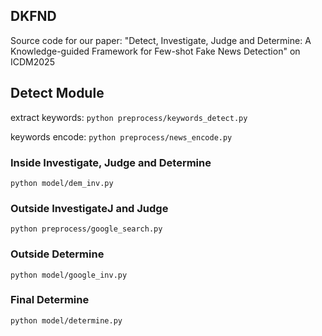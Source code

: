 ## DKFND

Source code for our paper: "Detect, Investigate, Judge and Determine: A Knowledge-guided Framework for Few-shot Fake News Detection" on ICDM2025

## Detect Module
extract keywords:
`python preprocess/keywords_detect.py`

keywords encode: 
`python preprocess/news_encode.py`

### Inside Investigate, Judge and Determine
`python model/dem_inv.py `

### Outside InvestigateJ and Judge
`python preprocess/google_search.py`

### Outside Determine
`python model/google_inv.py`

### Final Determine
`python model/determine.py`

